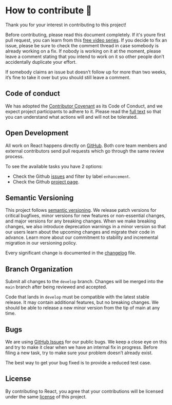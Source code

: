 # How to contribute 🚀

Thank you for your interest in contributing to this project!

Before contributing, please read this document completely. If it's youre first pull request, you can learn from this [free video series](https://egghead.io/courses/how-to-contribute-to-an-open-source-project-on-github).
If you decide to fix an issue, please be sure to check the comment thread in case somebody is already working on a fix. If nobody is working on it at the moment, please leave a comment stating that you intend to work on it so other people don’t accidentally duplicate your effort.

If somebody claims an issue but doesn’t follow up for more than two weeks, it’s fine to take it over but you should still leave a comment.

## Code of conduct

We has adopted the [Contributor Covenant](https://www.contributor-covenant.org/) as its Code of Conduct, and we expect project participants to adhere to it. Please read the [full text](./CODE_OF_CONDUCT.md) so that you can understand what actions will and will not be tolerated.

## Open Development

All work on React happens directly on [GitHub](https://github.com). Both core team members and external contributors send pull requests which go through the same review process.

To ​​see the available tasks you have 2 options:

- Check the Github [issues](https://github.com/Celtic-Bytes/electron-simple-template/issues?q=is%3Aissue%20state%3Aopen%20label%3Aenhancement) and filter by label `enhancement`.
- Check the Github [project page](https://github.com/users/Celtic-Bytes/projects/1/views/1).

## Semantic Versioning

This project follows [semantic versioning](https://semver.org/). We release patch versions for critical bugfixes, minor versions for new features or non-essential changes, and major versions for any breaking changes. When we make breaking changes, we also introduce deprecation warnings in a minor version so that our users learn about the upcoming changes and migrate their code in advance. Learn more about our commitment to stability and incremental migration in our versioning policy.

Every significant change is documented in the [changelog](./CHANGELOG.md) file.

## Branch Organization

Submit all changes to the `develop` branch. Changes will be merged into the `main` branch after being reviewed and accepted.

Code that lands in `develop` must be compatible with the latest stable release. It may contain additional features, but no breaking changes. We should be able to release a new minor version from the tip of main at any time.

## Bugs

We are using [GitHub Issues](https://github.com/Celtic-Bytes/electron-simple-template/issues) for our public bugs. We keep a close eye on this and try to make it clear when we have an internal fix in progress. Before filing a new task, try to make sure your problem doesn’t already exist.

The best way to get your bug fixed is to provide a reduced test case.

## License

By contributing to React, you agree that your contributions will be licensed under the same [license](./LICENSE) of this project.
